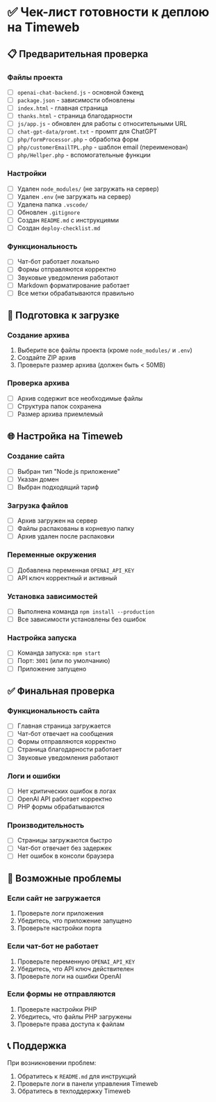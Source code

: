 # ✅ Чек-лист готовности к деплою на Timeweb

## 📋 Предварительная проверка

### Файлы проекта
- [ ] `openai-chat-backend.js` - основной бэкенд
- [ ] `package.json` - зависимости обновлены
- [ ] `index.html` - главная страница
- [ ] `thanks.html` - страница благодарности
- [ ] `js/app.js` - обновлен для работы с относительными URL
- [ ] `chat-gpt-data/promt.txt` - промпт для ChatGPT
- [ ] `php/formProcessor.php` - обработка форм
- [ ] `php/customerEmailTPL.php` - шаблон email (переименован)
- [ ] `php/Hellper.php` - вспомогательные функции

### Настройки
- [ ] Удален `node_modules/` (не загружать на сервер)
- [ ] Удален `.env` (не загружать на сервер)
- [ ] Удалена папка `.vscode/`
- [ ] Обновлен `.gitignore`
- [ ] Создан `README.md` с инструкциями
- [ ] Создан `deploy-checklist.md`

### Функциональность
- [ ] Чат-бот работает локально
- [ ] Формы отправляются корректно
- [ ] Звуковые уведомления работают
- [ ] Markdown форматирование работает
- [ ] Все метки обрабатываются правильно

## 🚀 Подготовка к загрузке

### Создание архива
1. Выберите все файлы проекта (кроме `node_modules/` и `.env`)
2. Создайте ZIP архив
3. Проверьте размер архива (должен быть < 50MB)

### Проверка архива
- [ ] Архив содержит все необходимые файлы
- [ ] Структура папок сохранена
- [ ] Размер архива приемлемый

## 🌐 Настройка на Timeweb

### Создание сайта
- [ ] Выбран тип "Node.js приложение"
- [ ] Указан домен
- [ ] Выбран подходящий тариф

### Загрузка файлов
- [ ] Архив загружен на сервер
- [ ] Файлы распакованы в корневую папку
- [ ] Архив удален после распаковки

### Переменные окружения
- [ ] Добавлена переменная `OPENAI_API_KEY`
- [ ] API ключ корректный и активный

### Установка зависимостей
- [ ] Выполнена команда `npm install --production`
- [ ] Все зависимости установлены без ошибок

### Настройка запуска
- [ ] Команда запуска: `npm start`
- [ ] Порт: `3001` (или по умолчанию)
- [ ] Приложение запущено

## ✅ Финальная проверка

### Функциональность сайта
- [ ] Главная страница загружается
- [ ] Чат-бот отвечает на сообщения
- [ ] Формы отправляются корректно
- [ ] Страница благодарности работает
- [ ] Звуковые уведомления работают

### Логи и ошибки
- [ ] Нет критических ошибок в логах
- [ ] OpenAI API работает корректно
- [ ] PHP формы обрабатываются

### Производительность
- [ ] Страницы загружаются быстро
- [ ] Чат-бот отвечает без задержек
- [ ] Нет ошибок в консоли браузера

## 🔧 Возможные проблемы

### Если сайт не загружается
1. Проверьте логи приложения
2. Убедитесь, что приложение запущено
3. Проверьте настройки порта

### Если чат-бот не работает
1. Проверьте переменную `OPENAI_API_KEY`
2. Убедитесь, что API ключ действителен
3. Проверьте логи на ошибки OpenAI

### Если формы не отправляются
1. Проверьте настройки PHP
2. Убедитесь, что файлы PHP загружены
3. Проверьте права доступа к файлам

## 📞 Поддержка

При возникновении проблем:
1. Обратитесь к `README.md` для инструкций
2. Проверьте логи в панели управления Timeweb
3. Обратитесь в техподдержку Timeweb 